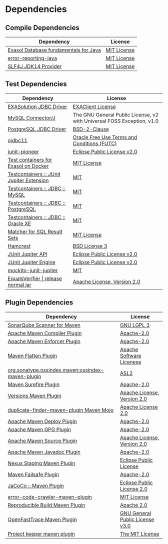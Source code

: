 <!-- @formatter:off -->
# Dependencies

## Compile Dependencies

| Dependency                                 | License          |
| ------------------------------------------ | ---------------- |
| [Exasol Database fundamentals for Java][0] | [MIT License][1] |
| [error-reporting-java][2]                  | [MIT License][3] |
| [SLF4J JDK14 Provider][4]                  | [MIT License][5] |

## Test Dependencies

| Dependency                                      | License                                                                |
| ----------------------------------------------- | ---------------------------------------------------------------------- |
| [EXASolution JDBC Driver][6]                    | [EXAClient License][7]                                                 |
| [MySQL Connector/J][8]                          | The GNU General Public License, v2 with Universal FOSS Exception, v1.0 |
| [PostgreSQL JDBC Driver][9]                     | [BSD-2-Clause][10]                                                     |
| [ojdbc11][11]                                   | [Oracle Free Use Terms and Conditions (FUTC)][12]                      |
| [junit-pioneer][13]                             | [Eclipse Public License v2.0][14]                                      |
| [Test containers for Exasol on Docker][15]      | [MIT License][16]                                                      |
| [Testcontainers :: JUnit Jupiter Extension][17] | [MIT][18]                                                              |
| [Testcontainers :: JDBC :: MySQL][17]           | [MIT][18]                                                              |
| [Testcontainers :: JDBC :: PostgreSQL][17]      | [MIT][18]                                                              |
| [Testcontainers :: JDBC :: Oracle XE][17]       | [MIT][18]                                                              |
| [Matcher for SQL Result Sets][19]               | [MIT License][20]                                                      |
| [Hamcrest][21]                                  | [BSD License 3][22]                                                    |
| [JUnit Jupiter API][23]                         | [Eclipse Public License v2.0][14]                                      |
| [JUnit Jupiter Engine][23]                      | [Eclipse Public License v2.0][14]                                      |
| [mockito-junit-jupiter][24]                     | [MIT][25]                                                              |
| [EqualsVerifier \| release normal jar][26]      | [Apache License, Version 2.0][27]                                      |

## Plugin Dependencies

| Dependency                                              | License                               |
| ------------------------------------------------------- | ------------------------------------- |
| [SonarQube Scanner for Maven][28]                       | [GNU LGPL 3][29]                      |
| [Apache Maven Compiler Plugin][30]                      | [Apache-2.0][27]                      |
| [Apache Maven Enforcer Plugin][31]                      | [Apache-2.0][27]                      |
| [Maven Flatten Plugin][32]                              | [Apache Software Licenese][27]        |
| [org.sonatype.ossindex.maven:ossindex-maven-plugin][33] | [ASL2][34]                            |
| [Maven Surefire Plugin][35]                             | [Apache-2.0][27]                      |
| [Versions Maven Plugin][36]                             | [Apache License, Version 2.0][27]     |
| [duplicate-finder-maven-plugin Maven Mojo][37]          | [Apache License 2.0][38]              |
| [Apache Maven Deploy Plugin][39]                        | [Apache-2.0][27]                      |
| [Apache Maven GPG Plugin][40]                           | [Apache-2.0][27]                      |
| [Apache Maven Source Plugin][41]                        | [Apache License, Version 2.0][27]     |
| [Apache Maven Javadoc Plugin][42]                       | [Apache-2.0][27]                      |
| [Nexus Staging Maven Plugin][43]                        | [Eclipse Public License][44]          |
| [Maven Failsafe Plugin][45]                             | [Apache-2.0][27]                      |
| [JaCoCo :: Maven Plugin][46]                            | [Eclipse Public License 2.0][47]      |
| [error-code-crawler-maven-plugin][48]                   | [MIT License][49]                     |
| [Reproducible Build Maven Plugin][50]                   | [Apache 2.0][34]                      |
| [OpenFastTrace Maven Plugin][51]                        | [GNU General Public License v3.0][52] |
| [Project keeper maven plugin][53]                       | [The MIT License][54]                 |

[0]: https://github.com/exasol/db-fundamentals-java/
[1]: https://github.com/exasol/db-fundamentals-java/blob/main/LICENSE
[2]: https://github.com/exasol/error-reporting-java/
[3]: https://github.com/exasol/error-reporting-java/blob/main/LICENSE
[4]: http://www.slf4j.org
[5]: http://www.opensource.org/licenses/mit-license.php
[6]: http://www.exasol.com
[7]: https://repo1.maven.org/maven2/com/exasol/exasol-jdbc/7.1.20/exasol-jdbc-7.1.20-license.txt
[8]: http://dev.mysql.com/doc/connector-j/en/
[9]: https://jdbc.postgresql.org
[10]: https://jdbc.postgresql.org/license/
[11]: https://www.oracle.com/database/technologies/maven-central-guide.html
[12]: https://www.oracle.com/downloads/licenses/oracle-free-license.html
[13]: https://junit-pioneer.org/
[14]: https://www.eclipse.org/legal/epl-v20.html
[15]: https://github.com/exasol/exasol-testcontainers/
[16]: https://github.com/exasol/exasol-testcontainers/blob/main/LICENSE
[17]: https://java.testcontainers.org
[18]: http://opensource.org/licenses/MIT
[19]: https://github.com/exasol/hamcrest-resultset-matcher/
[20]: https://github.com/exasol/hamcrest-resultset-matcher/blob/main/LICENSE
[21]: http://hamcrest.org/JavaHamcrest/
[22]: http://opensource.org/licenses/BSD-3-Clause
[23]: https://junit.org/junit5/
[24]: https://github.com/mockito/mockito
[25]: https://opensource.org/licenses/MIT
[26]: https://www.jqno.nl/equalsverifier
[27]: https://www.apache.org/licenses/LICENSE-2.0.txt
[28]: http://sonarsource.github.io/sonar-scanner-maven/
[29]: http://www.gnu.org/licenses/lgpl.txt
[30]: https://maven.apache.org/plugins/maven-compiler-plugin/
[31]: https://maven.apache.org/enforcer/maven-enforcer-plugin/
[32]: https://www.mojohaus.org/flatten-maven-plugin/
[33]: https://sonatype.github.io/ossindex-maven/maven-plugin/
[34]: http://www.apache.org/licenses/LICENSE-2.0.txt
[35]: https://maven.apache.org/surefire/maven-surefire-plugin/
[36]: https://www.mojohaus.org/versions/versions-maven-plugin/
[37]: https://basepom.github.io/duplicate-finder-maven-plugin
[38]: http://www.apache.org/licenses/LICENSE-2.0.html
[39]: https://maven.apache.org/plugins/maven-deploy-plugin/
[40]: https://maven.apache.org/plugins/maven-gpg-plugin/
[41]: https://maven.apache.org/plugins/maven-source-plugin/
[42]: https://maven.apache.org/plugins/maven-javadoc-plugin/
[43]: http://www.sonatype.com/public-parent/nexus-maven-plugins/nexus-staging/nexus-staging-maven-plugin/
[44]: http://www.eclipse.org/legal/epl-v10.html
[45]: https://maven.apache.org/surefire/maven-failsafe-plugin/
[46]: https://www.jacoco.org/jacoco/trunk/doc/maven.html
[47]: https://www.eclipse.org/legal/epl-2.0/
[48]: https://github.com/exasol/error-code-crawler-maven-plugin/
[49]: https://github.com/exasol/error-code-crawler-maven-plugin/blob/main/LICENSE
[50]: http://zlika.github.io/reproducible-build-maven-plugin
[51]: https://github.com/itsallcode/openfasttrace-maven-plugin
[52]: https://www.gnu.org/licenses/gpl-3.0.html
[53]: https://github.com/exasol/project-keeper/
[54]: https://github.com/exasol/project-keeper/blob/main/LICENSE

